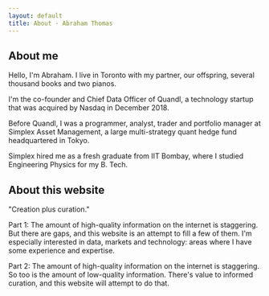 ```yaml
---
layout: default
title: About · Abraham Thomas
---
```

## About me

Hello, I'm Abraham.  I live in Toronto with my partner, our offspring, several thousand books and two pianos.  

I'm the co-founder and Chief Data Officer of Quandl, a technology startup that was acquired by Nasdaq in December 2018.

Before Quandl, I was a programmer, analyst, trader and portfolio manager at Simplex Asset Management, a large multi-strategy quant hedge fund headquartered in Tokyo.

Simplex hired me as a fresh graduate from IIT Bombay, where I studied Engineering Physics for my B. Tech.

## About this website

"Creation plus curation."

Part 1: The amount of high-quality information on the internet is staggering.  But there are gaps, and this website is an attempt to fill a few of them.  I'm especially interested in data, markets and technology: areas where I have some experience and expertise.

Part 2: The amount of high-quality information on the internet is staggering.  So too is the amount of low-quality information.  There's value to informed curation, and this website will attempt to do that.
